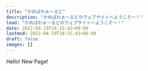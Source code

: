 ```yaml
---
title: "かめぱわぁ～るど"
description: "かめぱわぁ～るどのウェブサイトへようこそ～！"
lead: "かめぱわぁ～るどのウェブサイトへようこそ～！"
date: 2022-04-19T19:15:42+09:00
lastmod: 2022-04-19T19:15:42+09:00
draft: false
images: []
---
```


Hello! New Page!
